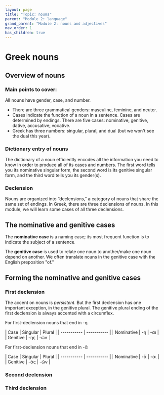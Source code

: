 ```yaml
---
layout: page
title: "Topic: nouns"
parent: "Module 2: language"
grand_parent: "Module 2: nouns and adjectives"
nav_order: 1
has_children: true
---
```



# Greek nouns 

## Overview of nouns 

### Main points to cover:

All nouns have gender, case, and number.
- There are three grammatical genders: masculine, feminine, and neuter.
- Cases indicate the function of a noun in a sentence. Cases are determined by endings. There are five cases: nominative, genitive, dative, accusative, vocative. 
- Greek has three numbers: singular, plural, and dual (but we won't see the dual this year). 

### Dictionary entry of nouns 

The dictionary of a noun efficiently encodes all the information you need to know in order to produce all of its cases and numbers. The first word tells you its nominative singular form, the second word is its genitive singular form, and the third word tells you its gender(s).

### Declension 

Nouns are organized into “declensions,” a category of nouns that share the same set of endings. In Greek, there are three declensions of nouns. In this module, we will learn some cases of all three declensions.

## The nominative and genitive cases  

The **nominative case** is a naming case; its most frequent function is to indicate the subject of a sentence. 

The **genitive case** is used to relate one noun to another/make one noun depend on another. We often translate nouns in the genitive case with the English preposition "of." 

## Forming the nominative and genitive cases 

### First declension

The accent on nouns is *persistent*. But the first declension has one important exception, in the genitive plural. The genitive plural ending of the first declension is always accented with a circumflex. 

For first-declension nouns that end in -η

| Case | Singular | Plural |
| ----------- | ----------- |
| Nominative | -η | -αι |
| Genitive | -ης | -ῶν |

For first-declension nouns that end in -ᾱ

| Case | Singular | Plural |
| ----------- | ----------- |
| Nominative | -ᾱ | -αι |
| Genitive | -ᾱς | -ῶν |

### Second declension

### Third declension



